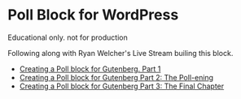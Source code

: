 # Poll Block for WordPress
Educational only. not for production

Following along with Ryan Welcher's Live Stream builing this block. 

- [Creating a Poll block for Gutenberg. Part 1](https://www.youtube.com/watch?v=G6sxo9tpRvA)
- [Creating a Poll block for Gutenberg Part 2: The Poll-ening](https://www.youtube.com/watch?v=Tu3QPaJOS7I)
- [Creating a Poll block for Gutenberg Part 3: The Final Chapter](https://www.youtube.com/watch?v=4bfxzdVVm1o)

